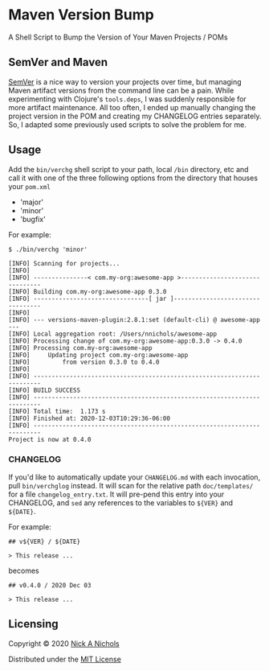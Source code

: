 # Maven Version Bump

A Shell Script to Bump the Version of Your Maven Projects / POMs

## SemVer and Maven

[SemVer](https://semver.org/) is a nice way to version your projects over time, but managing Maven artifact versions from the command line can be a pain.
While experimenting with Clojure's `tools.deps`, I was suddenly responsible for more artifact maintenance.
All too often, I ended up manually changing the project version in the POM and creating my CHANGELOG entries separately.
So, I adapted some previously used scripts to solve the problem for me.

## Usage

Add the `bin/verchg` shell script to your path, local `/bin` directory, etc and call it with one of the three following options from the directory that houses your `pom.xml`

* 'major'
* 'minor'
* 'bugfix'

For example:

```shell
$ ./bin/verchg 'minor'

[INFO] Scanning for projects...
[INFO]
[INFO] ---------------< com.my-org:awesome-app >-------------------------------
[INFO] Building com.my-org:awesome-app 0.3.0
[INFO] --------------------------------[ jar ]---------------------------------
[INFO]
[INFO] --- versions-maven-plugin:2.8.1:set (default-cli) @ awesome-app ---
[INFO] Local aggregation root: /Users/nnichols/awesome-app
[INFO] Processing change of com.my-org:awesome-app:0.3.0 -> 0.4.0
[INFO] Processing com.my-org:awesome-app
[INFO]     Updating project com.my-org:awesome-app
[INFO]         from version 0.3.0 to 0.4.0
[INFO]
[INFO] ------------------------------------------------------------------------
[INFO] BUILD SUCCESS
[INFO] ------------------------------------------------------------------------
[INFO] Total time:  1.173 s
[INFO] Finished at: 2020-12-03T10:29:36-06:00
[INFO] ------------------------------------------------------------------------
Project is now at 0.4.0
```

### CHANGELOG

If you'd like to automatically update your `CHANGELOG.md` with each invocation, pull `bin/verchglog` instead.
It will scan for the relative path `doc/templates/` for a file `changelog_entry.txt`.
It will pre-pend this entry into your CHANGELOG, and `sed` any references to the variables to `${VER}` and `${DATE}`.

For example:

```
## v${VER} / ${DATE}

> This release ...

```

becomes

```
## v0.4.0 / 2020 Dec 03

> This release ...

```

## Licensing

Copyright © 2020 [Nick A Nichols](https://nnichols.github.io/)

Distributed under the [MIT License](https://opensource.org/licenses/MIT)
